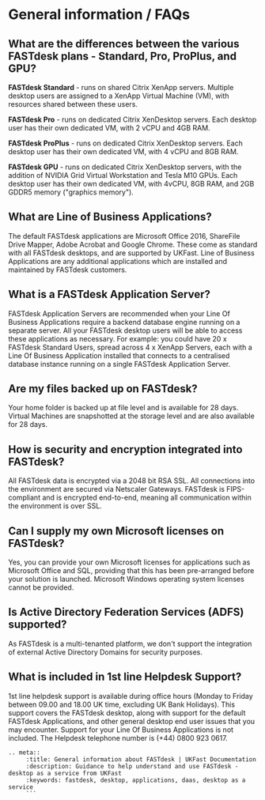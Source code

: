 # General information / FAQs

## What are the differences between the various FASTdesk plans - Standard, Pro, ProPlus, and GPU?

**FASTdesk Standard** - runs on shared Citrix XenApp servers.  Multiple desktop users are assigned to a XenApp Virtual Machine (VM), with resources shared between these users.

**FASTdesk Pro** - runs on dedicated Citrix XenDesktop servers. Each desktop user has their own dedicated VM, with 2 vCPU and 4GB RAM.

**FASTdesk ProPlus** - runs on dedicated Citrix XenDesktop servers. Each desktop user has their own dedicated VM, with 4 vCPU and 8GB RAM.

**FASTdesk GPU** - runs on dedicated Citrix XenDesktop servers, with the addition of NVIDIA Grid Virtual Workstation and Tesla M10 GPUs. Each desktop user has their own dedicated VM, with 4vCPU, 8GB RAM, and 2GB GDDR5 memory ("graphics memory").

## What are Line of Business Applications?

The default FASTdesk applications are Microsoft Office 2016, ShareFile Drive Mapper, Adobe Acrobat and Google Chrome.  These come as standard with all FASTdesk desktops, and are supported by UKFast.  Line of Business Applications are any additional applications which are installed and maintained by FASTdesk customers.

## What is a FASTdesk Application Server?

FASTdesk Application Servers are recommended when your Line Of Business Applications require a backend database engine running on a separate server.  All your FASTdesk desktop users will be able to access these applications as necessary. For example: you could have 20 x FASTdesk Standard Users, spread across 4 x XenApp Servers, each with a Line Of Business Application installed that connects to a centralised database instance running on a single FASTdesk Application Server.

## Are my files backed up on FASTdesk?

Your home folder is backed up at file level and is available for 28 days. Virtual Machines are snapshotted at the storage level and are also available for 28 days.

## How is security and encryption integrated into FASTdesk?

All FASTdesk data is encrypted via a 2048 bit RSA SSL. All connections into the environment are secured via Netscaler Gateways. FASTdesk is FIPS-compliant and is encrypted end-to-end, meaning all communication within the environment is over SSL.

## Can I supply my own Microsoft licenses on FASTdesk?

Yes, you can provide your own Microsoft licenses for applications such as Microsoft Office and SQL, providing that this has been pre-arranged before your solution is launched. Microsoft Windows operating system licenses cannot be provided.

## Is Active Directory Federation Services (ADFS) supported?

As FASTdesk is a multi-tenanted platform, we don't support the integration of external Active Directory Domains for security purposes.

## What is included in 1st line Helpdesk Support?

1st line helpdesk support is available during office hours (Monday to Friday between 09.00 and 18.00 UK time, excluding UK Bank Holidays). This support covers the FASTdesk desktop, along with support for the default FASTdesk Applications, and other general desktop end user issues that you may encounter. Support for your Line Of Business Applications is not included. The Helpdesk telephone number is (+44) 0800 923 0617.


```eval_rst
.. meta::
     :title: General information about FASTdesk | UKFast Documentation
     :description: Guidance to help understand and use FASTdesk - desktop as a service from UKFast
     :keywords: fastdesk, desktop, applications, daas, desktop as a service
     ```

